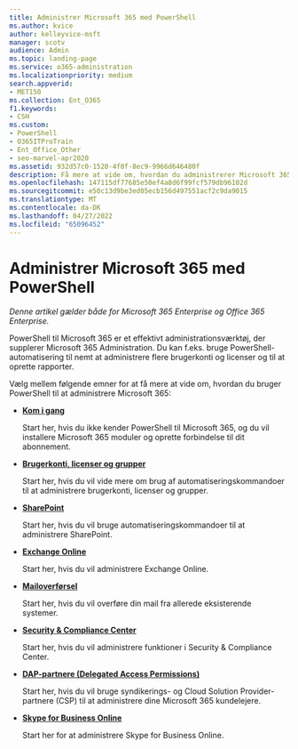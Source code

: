 ```yaml
---
title: Administrer Microsoft 365 med PowerShell
ms.author: kvice
author: kelleyvice-msft
manager: scotv
audience: Admin
ms.topic: landing-page
ms.service: o365-administration
ms.localizationpriority: medium
search.appverid:
- MET150
ms.collection: Ent_O365
f1.keywords:
- CSH
ms.custom:
- PowerShell
- O365ITProTrain
- Ent_Office_Other
- seo-marvel-apr2020
ms.assetid: 932d57c0-1520-4f0f-8ec9-9966d646480f
description: Få mere at vide om, hvordan du administrerer Microsoft 365 brugere, licenser og 365 apps med PowerShell.
ms.openlocfilehash: 147115df77685e50ef4a8d6f99fcf579db96102d
ms.sourcegitcommit: e50c13d9be3ed05ecb156d497551acf2c9da9015
ms.translationtype: MT
ms.contentlocale: da-DK
ms.lasthandoff: 04/27/2022
ms.locfileid: "65096452"
---
```

# <a name="manage-microsoft-365-with-powershell"></a>Administrer Microsoft 365 med PowerShell

*Denne artikel gælder både for Microsoft 365 Enterprise og Office 365 Enterprise.*

PowerShell til Microsoft 365 er et effektivt administrationsværktøj, der supplerer Microsoft 365 Administration. Du kan f.eks. bruge PowerShell-automatisering til nemt at administrere flere brugerkonti og licenser og til at oprette rapporter.

Vælg mellem følgende emner for at få mere at vide om, hvordan du bruger PowerShell til at administrere Microsoft 365:
  
- [**Kom i gang**](getting-started-with-microsoft-365-powershell.md)

    Start her, hvis du ikke kender PowerShell til Microsoft 365, og du vil installere Microsoft 365 moduler og oprette forbindelse til dit abonnement.

- [**Brugerkonti, licenser og grupper**](manage-user-accounts-and-licenses-with-microsoft-365-powershell.md)

    Start her, hvis du vil vide mere om brug af automatiseringskommandoer til at administrere brugerkonti, licenser og grupper.

- [**SharePoint**](manage-sharepoint-online-with-microsoft-365-powershell.md)

    Start her, hvis du vil bruge automatiseringskommandoer til at administrere SharePoint.

- [**Exchange Online**](/powershell/exchange/exchange-online-powershell)

    Start her, hvis du vil administrere Exchange Online.

- [**Mailoverførsel**](use-powershell-for-email-migration-to-microsoft-365.md)

    Start her, hvis du vil overføre din mail fra allerede eksisterende systemer.

- [**Security & Compliance Center**](/powershell/exchange/scc-powershell)

    Start her, hvis du vil administrere funktioner i Security & Compliance Center.

- [**DAP-partnere (Delegated Access Permissions)**](manage-microsoft-365-with-windows-powershell-for-delegated-access-permissions-dap-p.md)

    Start her, hvis du vil bruge syndikerings- og Cloud Solution Provider-partnere (CSP) til at administrere dine Microsoft 365 kundelejere.

- [**Skype for Business Online**](manage-skype-for-business-online-with-microsoft-365-powershell.md)

    Start her for at administrere Skype for Business Online.
